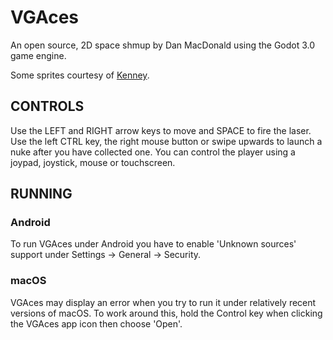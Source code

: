 # VGAces

An open source, 2D space shmup by Dan MacDonald using the Godot 3.0 game engine. 

Some sprites courtesy of [Kenney](https://kenney.nl/).

## CONTROLS

Use the LEFT and RIGHT arrow keys to move and SPACE to fire the laser. Use the left CTRL key, the right mouse button or swipe upwards to launch a nuke after you have collected one. 
You can control the player using a joypad, joystick, mouse or touchscreen.

## RUNNING

### Android

To run VGAces under Android you have to enable 'Unknown sources' support under Settings -> General -> Security.

### macOS

VGAces may display an error when you try to run it under relatively recent versions of macOS. To work around this, hold the Control key when clicking the VGAces app icon then choose 'Open'.
